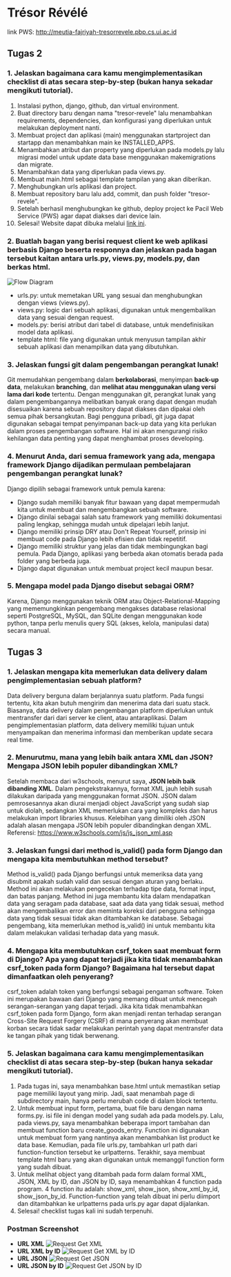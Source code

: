 # Trésor Révélé
link PWS: http://meutia-fajriyah-tresorrevele.pbp.cs.ui.ac.id

## Tugas 2
### 1. Jelaskan bagaimana cara kamu mengimplementasikan checklist di atas secara step-by-step (bukan hanya sekadar mengikuti tutorial).
1. Instalasi python, django, github, dan virtual environment.
2. Buat directory baru dengan nama "tresor-revele" lalu menambahkan requirements, dependencies, dan konfigurasi yang diperlukan untuk melakukan deployment nanti.
3. Membuat project dan aplikasi (main) menggunakan startproject dan startapp dan menambahkan main ke INSTALLED_APPS.
4. Menambahkan atribut dan property yang diperlukan pada models.py lalu migrasi model untuk update data base menggunakan makemigrations dan migrate.
5. Menambahkan data yang diperlukan pada views.py.
6. Membuat main.html sebagai template tampilan yang akan diberikan.
7. Menghubungkan urls aplikasi dan project.
8. Membuat repository baru lalu add, commit, dan push folder "tresor-revele".
9. Setelah berhasil menghubungkan ke github, deploy project ke Pacil Web Service (PWS) agar dapat diakses dari device lain.
10. Selesai! Website dapat dibuka melalui [link ini](http://meutia-fajriyah-tresorrevele.pbp.cs.ui.ac.id).

### 2. Buatlah bagan yang berisi request client ke web aplikasi berbasis Django beserta responnya dan jelaskan pada bagan tersebut kaitan antara urls.py, views.py, models.py, dan berkas html.
![Flow Diagram](requestdiagram.jpeg)
* urls.py: untuk memetakan URL yang sesuai dan menghubungkan dengan views (views.py).
* views.py: logic dari sebuah aplikasi, digunakan untuk mengembalikan data yang sesuai dengan request.
* models.py: berisi atribut dari tabel di database, untuk mendefinisikan model data aplikasi.
* template html: file yang digunakan untuk menyusun tampilan akhir sebuah aplikasi dan menampilkan data yang dibutuhkan.

### 3. Jelaskan fungsi git dalam pengembangan perangkat lunak!
Git memudahkan pengembang dalam **berkolaborasi**, menyimpan **back-up data**, melakukan **branching**, dan **melihat atau menggunakan ulang versi lama dari kode** tertentu. Dengan menggunakan git, perangkat lunak yang dalam pengembangannya melibatkan banyak orang dapat dengan mudah disesuaikan karena sebuah repository dapat diakses dan dipakai oleh semua pihak bersangkutan. Bagi pengguna pribadi, git juga dapat digunakan sebagai tempat penyimpanan back-up data yang kita perlukan dalam proses pengembangan software. Hal ini akan mengurangi risiko kehilangan data penting yang dapat menghambat proses developing.

### 4. Menurut Anda, dari semua framework yang ada, mengapa framework Django dijadikan permulaan pembelajaran pengembangan perangkat lunak?
Django dipilih sebagai framework untuk pemula karena:
* Django sudah memiliki banyak fitur bawaan yang dapat mempermudah kita untuk membuat dan mengembangkan sebuah software.
* Django dinilai sebagai salah satu framework yang memiliki dokumentasi paling lengkap, sehingga mudah untuk dipelajari lebih lanjut.
* Django memiliki prinsip DRY atau Don't Repeat Yourself, prinsip ini membuat code pada Django lebih efisien dan tidak repetitif.
* Django memiliki struktur yang jelas dan tidak membingungkan bagi pemula. Pada Django, aplikasi yang berbeda akan otomatis berada pada folder yang berbeda juga.
* Django dapat digunakan untuk membuat project kecil maupun besar.

### 5. Mengapa model pada Django disebut sebagai ORM?
Karena, Django menggunakan teknik ORM atau Object-Relational-Mapping yang mememungkinkan pengembang mengakses database relasional seperti PostgreSQL, MySQL, dan SQLite dengan menggunakan kode python, tanpa perlu menulis query SQL (akses, kelola, manipulasi data) secara manual.

## Tugas 3
### 1. Jelaskan mengapa kita memerlukan data delivery dalam pengimplementasian sebuah platform?
Data delivery berguna dalam berjalannya suatu platform. Pada fungsi tertentu, kita akan butuh mengirim dan menerima data dari suatu stack. Biasanya, data delivery dalam pengembangan platform diperlukan untuk mentransfer dari dari server ke client, atau antaraplikasi. Dalam pengimplementasian platform, data delivery memiliki tujuan untuk menyampaikan dan menerima informasi dan memberikan update secara real time.

### 2. Menurutmu, mana yang lebih baik antara XML dan JSON? Mengapa JSON lebih populer dibandingkan XML?
Setelah membaca dari w3schools, menurut saya, **JSON lebih baik dibanding XML**. Dalam pengekstrakannya, format XML jauh lebih susah dilakukan daripada yang menggunakan format JSON. JSON dalam pemrosesannya akan diurai menjadi object JavaScript yang sudah siap untuk diolah, sedangkan XML memerlukan cara yang kompleks dan harus melakukan import libraries khusus. Kelebihan yang dimiliki oleh JSON adalah alasan mengapa JSON lebih populer dibandingkan dengan XML.
Referensi: https://www.w3schools.com/js/js_json_xml.asp

### 3. Jelaskan fungsi dari method is_valid() pada form Django dan mengapa kita membutuhkan method tersebut?
Method is_valid() pada Django berfungsi untuk memeriksa data yang disubmit apakah sudah valid dan sesuai dengan aturan yang berlaku. Method ini akan melakukan pengecekan terhadap tipe data, format input, dan batas panjang. Method ini juga membantu kita dalam mendapatkan data yang seragam pada database, saat ada data yang tidak sesuai, method akan mengembalikan error dan meminta koreksi dari pengguna sehingga data yang tidak sesuai tidak akan ditambahkan ke database. Sebagai pengembang, kita memerlukan method is_valid() ini untuk membantu kita dalam melakukan validasi terhadap data yang masuk.

### 4. Mengapa kita membutuhkan csrf_token saat membuat form di Django? Apa yang dapat terjadi jika kita tidak menambahkan csrf_token pada form Django? Bagaimana hal tersebut dapat dimanfaatkan oleh penyerang?
csrf_token adalah token yang berfungsi sebagai pengaman software. Token ini merupakan bawaan dari Django yang memang dibuat untuk mencegah serangan-serangan yang dapat terjadi. Jika kita tidak menambahkan csrf_token pada form Django, form akan menjadi rentan terhadap serangan Cross-Site Request Forgery (CSRF) di mana penyerang akan membuat korban secara tidak sadar melakukan perintah yang dapat mentransfer data ke tangan pihak yang tidak berwenang.

### 5. Jelaskan bagaimana cara kamu mengimplementasikan checklist di atas secara step-by-step (bukan hanya sekadar mengikuti tutorial).
1. Pada tugas ini, saya menambahkan base.html untuk memastikan setiap page memiliki layout yang mirip. Jadi, saat menambah page di subdirectory main, hanya perlu merubah code di dalam block tertentu.
2. Untuk membuat input form, pertama, buat file baru dengan nama forms.py. isi file ini dengan model yang sudah ada pada models.py. Lalu, pada views.py, saya menambahkan beberapa import tambahan dan membuat function baru create_goods_entry. Function ini digunakan untuk membuat form yang nantinya akan menambahkan list product ke data base. Kemudian, pada file urls.py, tambahkan url path dari function-function tersebut ke urlpatterns. Terakhir, saya membuat template html baru yang akan digunakan untuk memanggil function form yang sudah dibuat.
3. Untuk melihat object yang ditambah pada form dalam formal XML, JSON, XML by ID, dan JSON by ID, saya menambahkan 4 function pada program. 4 function itu adalah: show_xml, show_json, show_xml_by_id, show_json_by_id. Function-function yang telah dibuat ini perlu diimport dan ditambahkan ke urlpatterns pada urls.py agar dapat dijalankan.
4. Selesai! checklist tugas kali ini sudah terpenuhi.

### Postman Screenshot
* **URL XML**
![Request Get XML](postmanscreenshot/xml.jpeg)
* **URL XML by ID**
![Request Get XML by ID](postmanscreenshot/xmlbyid.jpeg)
* **URL JSON**
![Request Get JSON](postmanscreenshot/json.jpeg)
* **URL JSON by ID**
![Request Get JSON by ID](postmanscreenshot/jsonbyid.jpeg)